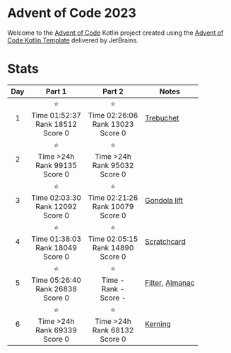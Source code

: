 # Advent of Code 2023

Welcome to the [Advent of Code](https://adventofcode.com) Kotlin project created using
the [Advent of Code Kotlin Template](https://github.com/kotlin-hands-on/advent-of-code-kotlin-template)
delivered by JetBrains.

# Stats

| Day |                       Part 1                       |                       Part 2                       | Notes                                                                                                 |
|:---:|:--------------------------------------------------:|:--------------------------------------------------:|-------------------------------------------------------------------------------------------------------|
|  1  | ⭐ <br/> Time 01:52:37 <br/>Rank 18512<br/> Score 0 | ⭐ <br/> Time 02:26:06 <br/>Rank 13023<br/> Score 0 | [Trebuchet](https://en.wikipedia.org/wiki/Trebuchet)                                                  |
|  2  |   ⭐ <br/> Time >24h <br/>Rank 99135<br/> Score 0   |   ⭐ <br/> Time >24h <br/>Rank 95032<br/> Score 0   |                                                                                                       |
|  3  | ⭐ <br/> Time 02:03:30 <br/>Rank 12092<br/> Score 0 | ⭐ <br/> Time 02:21:26 <br/>Rank 10079<br/> Score 0 | [Gondola lift](https://en.wikipedia.org/wiki/Gondola_lift)                                            |
|  4  | ⭐ <br/> Time 01:38:03 <br/>Rank 18049<br/> Score 0 | ⭐ <br/> Time 02:05:15 <br/>Rank 14890<br/> Score 0 | [Scratchcard](https://en.wikipedia.org/wiki/Scratchcard)                                              |
|  5  | ⭐ <br/> Time 05:26:40 <br/>Rank 26838<br/> Score 0 |      ⭐ <br/> Time - <br/>Rank -<br/> Score -       | [Filter](https://en.wikipedia.org/wiki/Sand_filter), [Almanac](https://en.wikipedia.org/wiki/Almanac) |
|  6  |   ⭐ <br/> Time >24h <br/>Rank 69339<br/> Score 0   |   ⭐ <br/> Time >24h <br/>Rank 68132<br/> Score 0   | [Kerning](https://en.wikipedia.org/wiki/Kerning)                                                      |

